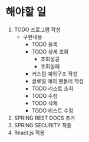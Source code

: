 해야할 일
========
1. TODO 프로그램 작성
   * 구현내용
        * TODO 등록
        * TODO 상세 조회
            * 조회성공
            * 조회실패
        * 커스텀 예외구조 작성
        * 글로벌 예외 핸들러 작성 
        * TODO 리스트 조회
        * TODO 수정
        * TODO 삭제
        * TODO 리스트 수정
2. SPRING REST DOCS 추가
3. SPRING SECURITY 적용
4. React.js 적용